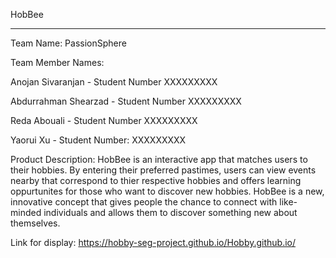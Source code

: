 HobBee
*****

Team Name: PassionSphere

Team Member Names:

Anojan Sivaranjan - Student Number XXXXXXXXX

Abdurrahman Shearzad - Student Number XXXXXXXXX

Reda Abouali - Student Number XXXXXXXXX

Yaorui Xu - Student Number: XXXXXXXXX

Product Description: HobBee is an interactive app that matches users to their hobbies. By entering their preferred pastimes, users can view events nearby that correspond to thier respective hobbies and offers learning oppurtunites for those who want to discover new hobbies. HobBee is a new, innovative concept that gives people the chance to connect with like-minded individuals and allows them to discover something new about themselves.

Link for display: https://hobby-seg-project.github.io/Hobby.github.io/
